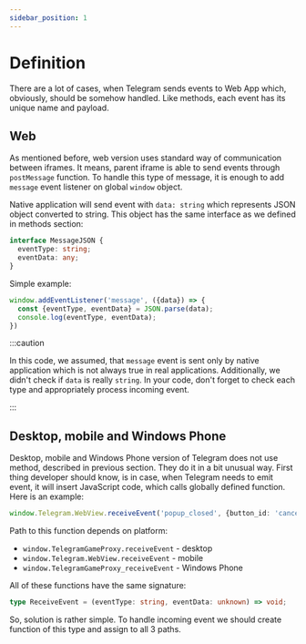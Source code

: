 ```yaml
---
sidebar_position: 1
---
```


# Definition

There are a lot of cases, when Telegram sends events to Web App which,
obviously, should be somehow handled. Like methods, each event has its unique
name and payload.

## Web

As mentioned before, web version uses standard way of communication between
iframes. It means, parent iframe is able to send events through
`postMessage` function. To handle this type of message, it is enough to
add `message` event listener on global `window` object.

Native application will send event with `data: string` which represents JSON
object converted to string. This object has the same interface as we defined in
methods section:

```typescript
interface MessageJSON {
  eventType: string;
  eventData: any;
}
```

Simple example:

```typescript
window.addEventListener('message', ({data}) => {
  const {eventType, eventData} = JSON.parse(data);
  console.log(eventType, eventData);
})
```

:::caution

In this code, we assumed, that `message` event is sent only by native
application which is not always true in real applications. Additionally, we 
didn't check if `data` is really `string`. In your code, don't
forget to check each type and appropriately process incoming event.

:::

## Desktop, mobile and Windows Phone

Desktop, mobile and Windows Phone version of Telegram does not use method,
described in previous section. They do it in a bit unusual way. First thing
developer should know, is in case, when Telegram needs to emit event, it will
insert JavaScript code, which calls globally defined function. Here is an
example:

```typescript
window.Telegram.WebView.receiveEvent('popup_closed', {button_id: 'cancel'});
```

Path to this function depends on platform:

- `window.TelegramGameProxy.receiveEvent` - desktop
- `window.Telegram.WebView.receiveEvent` - mobile
- `window.TelegramGameProxy_receiveEvent` - Windows Phone

All of these functions have the same signature:

```typescript
type ReceiveEvent = (eventType: string, eventData: unknown) => void;
```

So, solution is rather simple. To handle incoming event we should create
function of this type and assign to all 3 paths.
